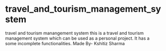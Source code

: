 # travel_and_tourism_management_system
travel and tourism manangement system
this is a travel and tourism management system which can be used as a personal project. It has a some incomplete functionalities.
Made By- Kshitiz Sharma
